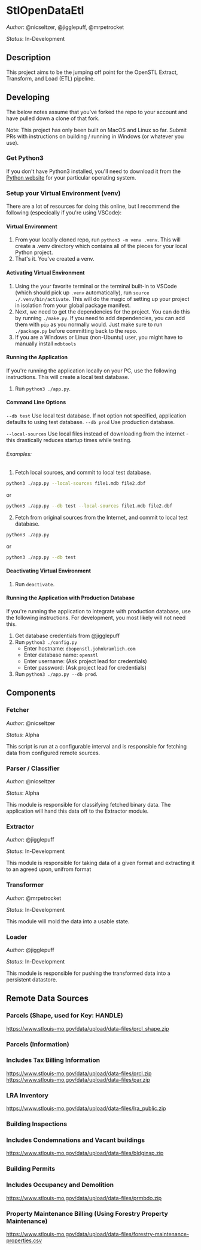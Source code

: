 # StlOpenDataEtl

_Author_: @nicseltzer, @jigglepuff, @mrpetrocket

_Status_: In-Development

## Description

This project aims to be the jumping off point for the OpenSTL Extract, Transform, and Load (ETL) pipeline.

## Developing

The below notes assume that you've forked the repo to your account and have pulled down a clone of that fork.

Note: This project has only been built on MacOS and Linux so far. Submit PRs with instructions on building / running in Windows (or whatever you use).

### Get Python3

If you don't have Python3 installed, you'll need to download it from the [Python website](https://www.python.org/downloads/) for your particular operating system.

### Setup your Virtual Environment (venv)

There are a lot of resources for doing this online, but I recommend the following (especically if you're using VSCode):

#### Virtual Environment

1. From your locally cloned repo, run `python3 -m venv .venv`. This will create a .venv directory which contains all of the pieces for your local Python project.
1. That's it. You've created a venv.

#### Activating Virtual Environment

1. Using the your favorite terminal or the terminal built-in to VSCode (which should pick up `.venv` automatically), run `source ./.venv/bin/activate`. This will do the magic of setting up your project in isolation from your global package manifest.
2. Next, we need to get the dependencies for the project. You can do this by running `./make.py`. If you need to add dependencies, you can add them with `pip` as you normally would. Just make sure to run `./package.py` before committing back to the repo.
3. If you are a Windows or Linux (non-Ubuntu) user, you might have to manually install `mdbtools`

#### Running the Application
If you're running the application locally on your PC, use the following instructions. This will create a local test database.
1. Run `python3 ./app.py`.

#### Command Line Options
`--db test` Use local test database. If not option not specified, application defaults to using test database.
`--db prod` Use production database.

`--local-sources` Use local files instead of downloading from the internet - this drastically reduces startup times while testing.

###### Examples:
1. Fetch local sources, and commit to local test database.
```bash
python3 ./app.py --local-sources file1.mdb file2.dbf
```
or
```bash
python3 ./app.py --db test --local-sources file1.mdb file2.dbf
```
2. Fetch from original sources from the Internet, and commit to local test database.
```bash
python3 ./app.py
```
or
```bash
python3 ./app.py --db test
```

#### Deactivating Virtual Environment

1. Run `deactivate`.

#### Running the Application with Production Database
If you're running the application to integrate with production database, use the following instructions. For development, you most likely will not need this.
1. Get database credentials from @jigglepuff
2. Run `python3 ./config.py`
   - Enter hostname: `dbopenstl.johnkramlich.com`
   - Enter database name: `openstl`
   - Enter username: (Ask project lead for credentials)
   - Enter password: (Ask project lead for credentials)
3. Run `python3 ./app.py --db prod`.



## Components

### Fetcher

_Author_: @nicseltzer

_Status_: Alpha

This script is run at a configurable interval and is responsible for fetching data from configured remote sources.

### Parser / Classifier

_Author_: @nicseltzer

_Status_: Alpha

This module is responsible for classifying fetched binary data. The application will hand this data off to the Extractor module.

### Extractor

_Author_: @jigglepuff

_Status_: In-Development

This module is responsible for taking data of a given format and extracting it to an agreed upon, unifrom format

### Transformer

_Author_: @mrpetrocket

_Status_: In-Development

This module will mold the data into a usable state.

### Loader

_Author_: @jigglepuff

_Status_: In-Development

This module is responsible for pushing the transformed data into a persistent datastore.

## Remote Data Sources

### Parcels (Shape, used for Key: HANDLE)

https://www.stlouis-mo.gov/data/upload/data-files/prcl_shape.zip

### Parcels (Information)

### Includes Tax Billing Information

https://www.stlouis-mo.gov/data/upload/data-files/prcl.zip
https://www.stlouis-mo.gov/data/upload/data-files/par.zip

### LRA Inventory

https://www.stlouis-mo.gov/data/upload/data-files/lra_public.zip

### Building Inspections

### Includes Condemnations and Vacant buildings

https://www.stlouis-mo.gov/data/upload/data-files/bldginsp.zip

### Building Permits

### Includes Occupancy and Demolition

https://www.stlouis-mo.gov/data/upload/data-files/prmbdo.zip

### Property Maintenance Billing (Using Forestry Property Maintenance)

https://www.stlouis-mo.gov/data/upload/data-files/forestry-maintenance-properties.csv
